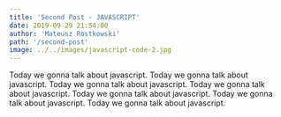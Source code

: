```yaml
---
title: 'Second Post - JAVASCRIPT'
date: 2019-09-29 21:54:00
author: 'Mateusz Rostkowski'
path: '/second-post'
image: ../../images/javascript-code-2.jpg
---
```


Today we gonna talk about javascript. Today we gonna talk about javascript. Today we gonna talk about javascript. Today we gonna talk about javascript. Today we gonna talk about javascript. Today we gonna talk about javascript. Today we gonna talk about javascript.